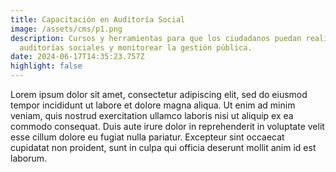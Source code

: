 ```yaml
---
title: Capacitación en Auditoría Social
image: /assets/cms/p1.png
description: Cursos y herramientas para que los ciudadanos puedan realizar
  auditorías sociales y monitorear la gestión pública.
date: 2024-06-17T14:35:23.757Z
highlight: false
---
```

<!--StartFragment-->

Lorem ipsum dolor sit amet, consectetur adipiscing elit, sed do eiusmod tempor incididunt ut labore et dolore magna aliqua. Ut enim ad minim veniam, quis nostrud exercitation ullamco laboris nisi ut aliquip ex ea commodo consequat. Duis aute irure dolor in reprehenderit in voluptate velit esse cillum dolore eu fugiat nulla pariatur. Excepteur sint occaecat cupidatat non proident, sunt in culpa qui officia deserunt mollit anim id est laborum.

<!--EndFragment-->
